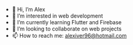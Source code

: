 - 👋 Hi, I’m Alex
- 👀 I’m interested in web development
- 🌱 I’m currently learning Flutter and Firebase 
- 💞️ I’m looking to collaborate on web projects
- 📫 How to reach me: alexiver96@hotmail.com

<!---
OlderNed/OlderNed is a ✨ special ✨ repository because its `README.md` (this file) appears on your GitHub profile.
You can click the Preview link to take a look at your changes.
--->
